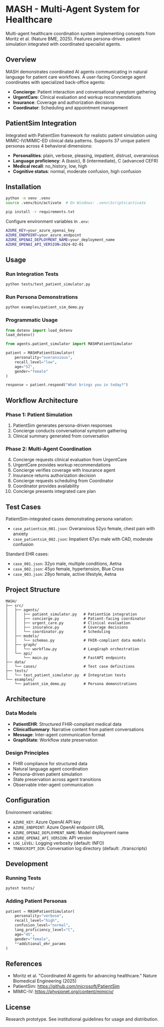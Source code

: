 # MASH - Multi-Agent System for Healthcare

Multi-agent healthcare coordination system implementing concepts from Moritz et al. (Nature BME, 2025). Features persona-driven patient simulation integrated with coordinated specialist agents.

## Overview

MASH demonstrates coordinated AI agents communicating in natural language for patient care workflows. A user-facing Concierge agent coordinates with specialized back-office agents:

- **Concierge**: Patient interaction and conversational symptom gathering
- **UrgentCare**: Clinical evaluation and workup recommendations
- **Insurance**: Coverage and authorization decisions
- **Coordinator**: Scheduling and appointment management

## PatientSim Integration

Integrated with PatientSim framework for realistic patient simulation using MIMIC-IV/MIMIC-ED clinical data patterns. Supports 37 unique patient personas across 4 behavioral dimensions:

- **Personalities**: plain, verbose, pleasing, impatient, distrust, overanxious
- **Language proficiency**: A (basic), B (intermediate), C (advanced CEFR)
- **Medical recall**: no_history, low, high
- **Cognitive status**: normal, moderate confusion, high confusion

## Installation

```bash
python -m venv .venv
source .venv/bin/activate  # On Windows: .venv\Scripts\activate

pip install -r requirements.txt
```

Configure environment variables in `.env`:

```bash
AZURE_KEY=your_azure_openai_key
AZURE_ENDPOINT=your_azure_endpoint
AZURE_OPENAI_DEPLOYMENT_NAME=your_deployment_name
AZURE_OPENAI_API_VERSION=2024-02-01
```

## Usage

### Run Integration Tests

```bash
python tests/test_patient_simulator.py
```

### Run Persona Demonstrations

```bash
python examples/patient_sim_demo.py
```

### Programmatic Usage

```python
from dotenv import load_dotenv
load_dotenv()

from agents.patient_simulator import MASHPatientSimulator

patient = MASHPatientSimulator(
    personality="overanxious",
    recall_level="low",
    age="52",
    gender="female"
)

response = patient.respond("What brings you in today?")
```

## Workflow Architecture

### Phase 1: Patient Simulation

1. PatientSim generates persona-driven responses
2. Concierge conducts conversational symptom gathering
3. Clinical summary generated from conversation

### Phase 2: Multi-Agent Coordination

4. Concierge requests clinical evaluation from UrgentCare
5. UrgentCare provides workup recommendations
6. Concierge verifies coverage with Insurance agent
7. Insurance returns authorization decision
8. Concierge requests scheduling from Coordinator
9. Coordinator provides availability
10. Concierge presents integrated care plan

## Test Cases

PatientSim-integrated cases demonstrating persona variation:

- `case_patientsim_001.json`: Overanxious 52yo female, chest pain with anxiety
- `case_patientsim_002.json`: Impatient 67yo male with CAD, moderate confusion

Standard EHR cases:

- `case_001.json`: 32yo male, multiple conditions, Aetna
- `case_002.json`: 45yo female, hypertension, Blue Cross
- `case_003.json`: 28yo female, active lifestyle, Aetna

## Project Structure

```
MASH/
├── src/
│   ├── agents/
│   │   ├── patient_simulator.py   # PatientSim integration
│   │   ├── concierge.py           # Patient-facing coordinator
│   │   ├── urgent_care.py         # Clinical evaluation
│   │   ├── insurance.py           # Coverage decisions
│   │   └── coordinator.py         # Scheduling
│   ├── models/
│   │   └── schemas.py             # FHIR-compliant data models
│   ├── graph/
│   │   └── workflow.py            # LangGraph orchestration
│   └── api/
│       └── main.py                # FastAPI endpoints
├── data/
│   └── cases/                     # Test case definitions
├── tests/
│   └── test_patient_simulator.py  # Integration tests
└── examples/
    └── patient_sim_demo.py        # Persona demonstrations
```

## Architecture

### Data Models

- **PatientEHR**: Structured FHIR-compliant medical data
- **ClinicalSummary**: Narrative content from patient conversations
- **Message**: Inter-agent communication format
- **GraphState**: Workflow state preservation

### Design Principles

- FHIR compliance for structured data
- Natural language agent coordination
- Persona-driven patient simulation
- State preservation across agent transitions
- Observable inter-agent communication

## Configuration

Environment variables:

- `AZURE_KEY`: Azure OpenAI API key
- `AZURE_ENDPOINT`: Azure OpenAI endpoint URL
- `AZURE_OPENAI_DEPLOYMENT_NAME`: Model deployment name
- `AZURE_OPENAI_API_VERSION`: API version
- `LOG_LEVEL`: Logging verbosity (default: INFO)
- `TRANSCRIPT_DIR`: Conversation log directory (default: ./transcripts)

## Development

### Running Tests

```bash
pytest tests/
```

### Adding Patient Personas

```python
patient = MASHPatientSimulator(
    personality="verbose",
    recall_level="high",
    confusion_level="normal",
    lang_proficiency_level="C",
    age="45",
    gender="female",
    **additional_ehr_params
)
```

## References

- Moritz et al. "Coordinated AI agents for advancing healthcare." Nature Biomedical Engineering (2025)
- PatientSim: https://github.com/microsoft/PatientSim
- MIMIC-IV: https://physionet.org/content/mimiciv/

## License

Research prototype. See institutional guidelines for usage and distribution.
